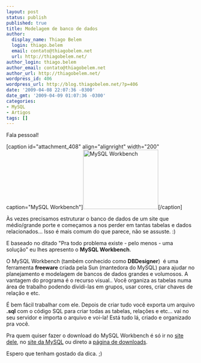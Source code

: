 ```yaml
---
layout: post
status: publish
published: true
title: Modelagem de banco de dados
author:
  display_name: Thiago Belem
  login: thiago.belem
  email: contato@thiagobelem.net
  url: http://thiagobelem.net/
author_login: thiago.belem
author_email: contato@thiagobelem.net
author_url: http://thiagobelem.net/
wordpress_id: 406
wordpress_url: http://blog.thiagobelem.net/?p=406
date: '2009-04-08 22:07:36 -0300'
date_gmt: '2009-04-09 01:07:36 -0300'
categories:
- MySQL
- Artigos
tags: []
---
```

<p>Fala pessoal!</p>
<p>[caption id="attachment_408" align="alignright" width="200" caption="MySQL Workbench"]<a href="http://blog.thiagobelem.net/arquivos/2009/04/wb_diagam_zoomed_out_small1.png"><img class="size-medium wp-image-408" title="mysql-workbench" src="http://blog.thiagobelem.net/arquivos/2009/04/wb_diagam_zoomed_out_small1-300x238.png" alt="MySQL Workbench" width="200" height="158" /></a>[/caption]</p>
<p>Às vezes precisamos estruturar o banco de dados de um site que médio/grande porte e começamos a nos perder em tantas tabelas e dados relacionados... Isso é mais comum do que parece, não se assuste. :)</p>
<p>E baseado no ditado "Pra todo problema existe - pelo menos - uma solução" eu lhes apresento o <strong>MySQL Workbench</strong>.</p>
<p>O MySQL Workbench (também conhecido como <strong>DBDesigner</strong>)  é uma ferramenta <strong>freeware</strong> criada pela Sun (mantedora do MySQL) para ajudar no planejamento e modelagem de bancos de dados grandes e volumosos. A vantagem do programa é o recurso visual.. Você organiza as tabelas numa área de trabalho podendo dividi-las em grupos, usar cores, criar chaves de relação e etc.</p>
<p>É bem fácil trabalhar com ele. Depois de criar tudo você exporta um arquivo <strong>.sql</strong> com o código SQL para criar todas as tabelas, relações e etc... vai no seu servidor e importa o arquivo e voi-la! Está tudo lá, criado e organizado pra você.</p>
<p>Pra quem quiser fazer o download do MySQL Workbench é só ir no <a title="MySQL Workbench" rel="nofollow" href="http://wb.mysql.com/" target="_blank">site dele</a>, no <a title="MySQL" rel="nofollow" href="http://www.mysql.com/" target="_blank">site da MySQL</a> ou direto a <a rel="nofollow" href="http://dev.mysql.com/downloads/workbench/5.1.html" target="_blank">página de downloads</a>.</p>
<p>Espero que tenham gostado da dica. ;)</p>
